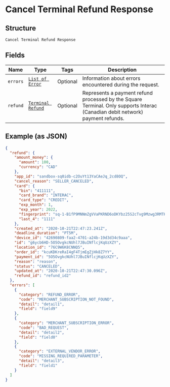 
# Cancel Terminal Refund Response

## Structure

`Cancel Terminal Refund Response`

## Fields

| Name | Type | Tags | Description |
|  --- | --- | --- | --- |
| `errors` | [`List of Error`](../../doc/models/error.md) | Optional | Information about errors encountered during the request. |
| `refund` | [`Terminal Refund`](../../doc/models/terminal-refund.md) | Optional | Represents a payment refund processed by the Square Terminal. Only supports Interac (Canadian debit network) payment refunds. |

## Example (as JSON)

```json
{
  "refund": {
    "amount_money": {
      "amount": 100,
      "currency": "CAD"
    },
    "app_id": "sandbox-sq0idb-c2OuYt13YaCAeJq_2cd8OQ",
    "cancel_reason": "SELLER_CANCELED",
    "card": {
      "bin": "411111",
      "card_brand": "INTERAC",
      "card_type": "CREDIT",
      "exp_month": 1,
      "exp_year": 2022,
      "fingerprint": "sq-1-B1fP9MNNmZgVVaPKRND6oDKYbz25S2cTvg9Mzwg3RMTK1zT1PiGRT-AE3nTA8vSmmw",
      "last_4": "1111"
    },
    "created_at": "2020-10-21T22:47:23.241Z",
    "deadline_duration": "PT5M",
    "device_id": "42690809-faa2-4701-a24b-19d3d34c9aaa",
    "id": "g6ycb6HD-5O5OvgkcNUhl7JBuINflcjKqUzXZY",
    "location_id": "76C9W6K8CNNQ5",
    "order_id": "kcuKDKreRaI4gF4TjmEgZjHk8Z7YY",
    "payment_id": "5O5OvgkcNUhl7JBuINflcjKqUzXZY",
    "reason": "reason",
    "status": "CANCELED",
    "updated_at": "2020-10-21T22:47:30.096Z",
    "refund_id": "refund_id2"
  },
  "errors": [
    {
      "category": "REFUND_ERROR",
      "code": "MERCHANT_SUBSCRIPTION_NOT_FOUND",
      "detail": "detail1",
      "field": "field9"
    },
    {
      "category": "MERCHANT_SUBSCRIPTION_ERROR",
      "code": "BAD_REQUEST",
      "detail": "detail2",
      "field": "field0"
    },
    {
      "category": "EXTERNAL_VENDOR_ERROR",
      "code": "MISSING_REQUIRED_PARAMETER",
      "detail": "detail3",
      "field": "field1"
    }
  ]
}
```

